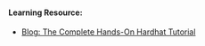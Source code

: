 #### Learning Resource:

  * [Blog: The Complete Hands-On Hardhat Tutorial](https://betterprogramming.pub/the-complete-hands-on-hardhat-tutorial-9e23728fc8a4)  
